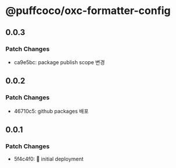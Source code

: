 # @puffcoco/oxc-formatter-config

## 0.0.3

### Patch Changes

- ca9e5bc: package publish scope 변경

## 0.0.2

### Patch Changes

- 46710c5: github packages 배포

## 0.0.1

### Patch Changes

- 5f4c4f0: 🚀 initial deployment
